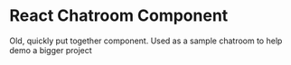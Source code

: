 # React Chatroom Component

Old, quickly put together component. Used as a sample chatroom to help demo a bigger project
